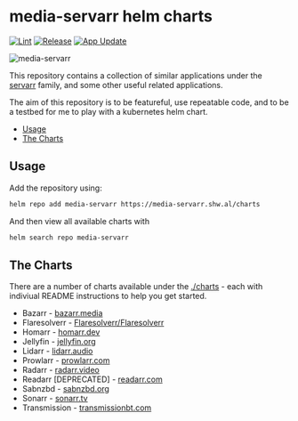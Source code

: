 # media-servarr helm charts

[![Lint](https://github.com/drinkataco/media-servarr/actions/workflows/lint.yaml/badge.svg)](https://github.com/drinkataco/media-servarr/actions/workflows/lint.yaml)
[![Release](https://github.com/drinkataco/media-servarr/actions/workflows/release.yaml/badge.svg)](https://github.com/drinkataco/media-servarr/actions/workflows/release.yaml)
[![App Update](https://github.com/drinkataco/media-servarr/actions/workflows/auto-update.yaml/badge.svg)](https://github.com/drinkataco/media-servarr/actions/workflows/auto-update.yaml)

![media-servarr](./icon.png)

This repository contains a collection of similar applications under the [servarr](https://wiki.servarr.com/) family, and some other useful related applications.

The aim of this repository is to be featureful, use repeatable code, and to be a testbed for me to play with a kubernetes helm chart.

<!-- vim-md-toc format=bullets ignore=^TODO$ -->
* [Usage](#usage)
* [The Charts](#the-charts)
<!-- vim-md-toc END -->

## Usage

Add the repository using:

```bash
helm repo add media-servarr https://media-servarr.shw.al/charts
```

And then view all available charts with

```bash
helm search repo media-servarr
```

## The Charts

There are a number of charts available under the [./charts](./charts) - each with indiviual README instructions to help you get started.

- Bazarr - [bazarr.media](https://www.bazarr.media/)
- Flaresolverr - [Flaresolverr/Flaresolverr](https://github.com/FlareSolverr/FlareSolverr)
- Homarr - [homarr.dev](https://homarr.dev/)
- Jellyfin - [jellyfin.org](https://jellyfin.org/)
- Lidarr - [lidarr.audio](https://lidarr.audio/)
- Prowlarr - [prowlarr.com](https://prowlarr.com/)
- Radarr - [radarr.video](https://radarr.video/)
- Readarr [DEPRECATED] - [readarr.com](https://readarr.com/)
- Sabnzbd - [sabnzbd.org](https://sabnzbd.org/)
- Sonarr - [sonarr.tv](https://sonarr.tv/)
- Transmission - [transmissionbt.com](https://transmissionbt.com)
